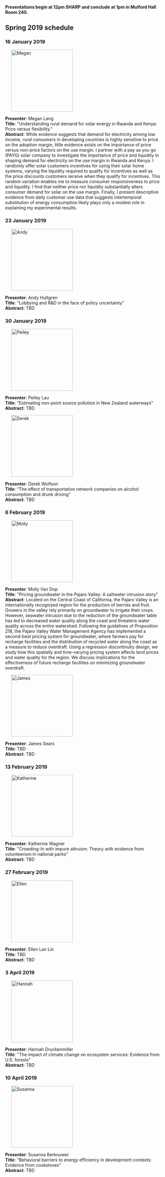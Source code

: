 <h4> Presentations begin at 12pm SHARP and conclude at 1pm in Mulford Hall Room 240. </h4>

## Spring 2019 schedule

### 16 January 2019

<img src = "https://are.berkeley.edu/sites/are.berkeley.edu/files/styles/user_big_picture/public/pictures/picture-13618-1446502044.jpg?itok=kd5vFoIJ" width = "200" hspace = "20" alt = "Megan">

__Presenter__: Megan Lang
<br>__Title__: "Understanding rural demand for solar energy in Rwanda and Kenya: Price versus flexibility."
<br>__Abstract__: While evidence suggests that demand for electricity among low income, rural consumers in developing countries is highly sensitive to price on the adoption margin, little evidence exists on the importance of price versus non-price factors on the use margin. I partner with a pay as you go (PAYG) solar company to investigate the importance of price and liquidity in shaping demand for electricity on the use margin in Rwanda and Kenya. I randomly offer solar customers incentives for using their solar home systems, varying the liquidity required to qualify for incentives as well as the price discounts customers receive when they qualify for incentives. This random variation enables me to measure consumer responsiveness to price and liquidity. I find that neither price nor liquidity substantially alters consumer demand for solar on the use margin. Finally, I present descriptive evidence from daily customer use data that suggests intertemporal substitution of energy consumption likely plays only a modest role in explaining my experimental results.

### 23 January 2019

<img src = "https://are.berkeley.edu/sites/are.berkeley.edu/files/styles/user_big_picture/public/pictures/picture-13616-1446501639.jpg?itok=v0qmel3b" width = "200" hspace = "20" alt = "Andy">

__Presenter__: Andy Hultgren
<br>__Title__: "Lobbying and R&D in the face of policy uncertainty"
<br>__Abstract__: TBD

### 30 January 2019

<img src = "https://are.berkeley.edu/sites/are.berkeley.edu/files/styles/user_big_picture/public/pictures/picture-12793-1446502165.jpg?itok=PDwGZtTi" width = "200" hspace = "20" alt = "Peiley">

__Presenter__: Peiley Lau
<br>__Title__: "Estimating non-point source pollution in New Zealand waterways"
<br>__Abstract__: TBD

<img src = "https://are.berkeley.edu/sites/are.berkeley.edu/files/styles/user_big_picture/public/pictures/picture-13622-1446501770.jpg?itok=64yOgnyT" width = "200" hspace = "20" alt = "Derek">

__Presenter__: Derek Wolfson
<br>__Title__:  “The effect of transportation network companies on alcohol consumption and drunk driving”
<br>__Abstract__: TBD

### 6 February 2019

<img src = "https://are.berkeley.edu/sites/are.berkeley.edu/files/styles/user_big_picture/public/pictures/picture-13676-1474659435.jpg?itok=6ounlYW2" width = "200" hspace = "20" alt = "Molly">

__Presenter__: Molly Van Dop
<br>__Title__: "Pricing groundwater in the Pajaro Valley: A saltwater intrusion story"
<br>__Abstract__: Located on the Central Coast of California, the Pajaro Valley is an internationally recognized region for the production of berries and fruit. Growers in the valley rely primarily on groundwater to irrigate their crops. However, seawater intrusion due to the reduction of the groundwater table has led to decreased water quality along the coast and threatens water quality across the entire watershed. Following the guidelines of Proposition 218, the Pajaro Valley Water Management Agency has implemented a second-best pricing system for groundwater, where farmers pay for recharge facilities and the distribution of recycled water along the coast as a measure to reduce overdraft. Using a regression discontinuity design, we study how this spatially and time-varying pricing system affects land prices and water quality for the region. We discuss implications for the effectiveness of future recharge facilities on minimizing groundwater overdraft. 

<img src = "https://are.berkeley.edu/sites/are.berkeley.edu/files/styles/user_big_picture/public/pictures/picture-13674-1524157489.jpg?itok=ASgyz_WN" width = "200" hspace = "20" alt = "James">

__Presenter__: James Sears
<br>__Title__: TBD
<br>__Abstract__: TBD

### 13 February 2019

<img src = "" width = "200" hspace = "20" alt = "Katherine">

__Presenter__: Katherine Wagner
<br>__Title__: "Crowding-In with impure altruism: Theory with evidence from volunteerism in national parks"
<br>__Abstract__: TBD

### 27 February 2019

<img src = "https://economics.yale.edu/sites/default/files/styles/people_image/public/img_3829_2_9_0_0.jpg?itok=5pIwiVwo" width = "200" hspace = "20" alt = "Ellen">

__Presenter__: Ellen Lan Lin
<br>__Title__: TBD
<br>__Abstract__: TBD


### 3 April 2019

<img src = "https://static1.squarespace.com/static/55667009e4b04bbb290cc837/t/594866bc414fb5fe434f0164/1497917180174/Hannah+Druckenmiller?format=750w" width = "200" hspace = "20" alt = "Hannah">

__Presenter__: Hannah Druckenmiller
<br>__Title__: "The impact of climate change on ecosystem services: Evidence from U.S. forests"
<br>__Abstract__: TBD

### 10 April 2019

<img src = "https://are.berkeley.edu/sites/are.berkeley.edu/files/styles/user_big_picture/public/pictures/picture-12930-1414093706.jpg?itok=KdEL1Xr2" width = "200" hspace = "20" alt = "Susanna">

__Presenter__: Susanna Berkouwer
<br>__Title__: "Behavioral barriers to energy efficiency in development contexts: Evidence from cookstoves"
<br>__Abstract__: TBD
